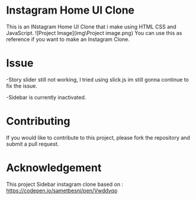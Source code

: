 # Instagram Home UI Clone
This is an INstagram Home UI Clone that i make using HTML CSS and JavaScript.
![Project Image](img\Project image.png)
You can use this as reference if you want to make an Instagram Clone.

# Issue
-Story slider still not working, I tried using slick.js im still gonna continue to fix the issue.

-Sidebar is currently inactivated.

# Contributing
If you would like to contribute to this project, please fork the repository and submit a pull request.

# Acknowledgement
This project Sidebar instagram clone based on :
https://codepen.io/sametbesni/pen/Vwddyqo
